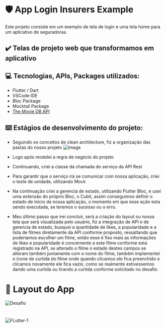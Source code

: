 # :shield: App Login Insurers Example

Este projeto consiste em um exemplo de tela de login e uma tela home para um aplicativo de seguradoras.

## :heavy_check_mark: Telas de projeto web que transformamos em aplicativo


  
## :computer: Tecnologias, APIs, Packages utilizados:
  
  * Flutter / Dart
  * VSCode IDE
  * Bloc Package
  * Mocktail Package
  * [The Movie DB API](https://developers.themoviedb.org/3/getting-started/introduction)
  
## :keyboard: Estágios de desenvolvimento do projeto:

  - Seguindo os conceitos de clean architecture, fiz a organização das pastas do nosso projeto 
![image](https://user-images.githubusercontent.com/41458938/161303562-c58a00e5-dbc2-4424-b8dd-abdd740ec3d8.png)

  - Logo após modelei a regra de negócio do projeto
  
  - Continuando, criei a classe da chamada do serviço da API Rest
  
  - Para garantir que o serviço irá se comunicar com nossa aplicação, criei o teste de unidade, utilizando Mock
  
  - Na continuação criei a gerencia de estado, utilizando Flutter Bloc, e usei uma extensão do próprio Bloc, o Cubit, assim conseguimos definir o estado de inicio da nossa aplicação, o momento em que esse ação esta sendo executada, se teremos o sucesso ou o erro.
  
  - Meu último passo que irei concluir, será a criação do layout ou nossa tela que será visualizada pelo usuário, fiz a integração de API e de gerencia de estado, busquei a quantidade de likes, a popularidade e a lista de filmes diretamente da API conforme proposto, ressaltando que poderiamos escolher um filme, então esse é fixo mais as informações de likes e popularidade é concernente a este filme conforme esta registrado na API, se alterado o filme o estado destes campos se alteram também juntamente com o nome do filme, também implementei o ícone de curtida do filme onde quando clicamos ele fica preenchido e clicamos novamente ele fica vazio, como se realmente estivessemos dando uma curtida ou tirando a curtida conforme solicitado no desafio.

  # :iphone: Layout do App

   ![Desafio](https://user-images.githubusercontent.com/41458938/161398042-c6afface-4ae9-4617-a940-920bf6231874.gif)
  
  #
  
  ![FLutter-1](https://user-images.githubusercontent.com/41458938/161364495-d0dbe155-75f3-4a03-a58f-307d9212b8aa.png)
